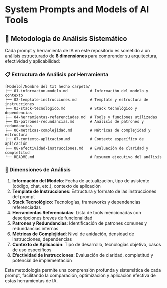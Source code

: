 # **System Prompts and Models of AI Tools**  

## 🔬 Metodología de Análisis Sistemático

Cada prompt y herramienta de IA en este repositorio es sometido a un análisis estructurado de **8 dimensiones** para comprender su arquitectura, efectividad y aplicabilidad:

### 📋 Estructura de Análisis por Herramienta

```
[Modelo]/Nombre del txt hecho carpeta/
├── 01-informacion-modelo.md          # Información del modelo y contexto
├── 02-template-instrucciones.md      # Template y estructura de instrucciones
├── 03-stack-tecnologico.md           # Stack tecnológico y dependencias
├── 04-herramientas-referenciadas.md  # Tools y funciones utilizadas
├── 05-patrones-redundancias.md       # Análisis de patrones y redundancias
├── 06-metricas-complejidad.md        # Métricas de complejidad y estructura
├── 07-contexto-aplicacion.md         # Contexto específico de aplicación
├── 08-efectividad-instrucciones.md   # Evaluación de claridad y completitud
└── README.md                         # Resumen ejecutivo del análisis
```

### 🎯 Dimensiones de Análisis

1. **Información del Modelo**: Fecha de actualización, tipo de asistente (código, chat, etc.), contexto de aplicación
2. **Template de Instrucciones**: Estructura y formato de las instrucciones del prompt
3. **Stack Tecnológico**: Tecnologías, frameworks y dependencias referenciadas
4. **Herramientas Referenciadas**: Lista de tools mencionadas con descripciones breves de funcionalidad
5. **Patrones y Redundancias**: Identificación de patrones comunes y redundancias internas
6. **Métricas de Complejidad**: Nivel de anidación, densidad de instrucciones, dependencias
7. **Contexto de Aplicación**: Tipo de desarrollo, tecnologías objetivo, casos de uso específicos
8. **Efectividad de Instrucciones**: Evaluación de claridad, completitud y potencial de implementación

Esta metodología permite una comprensión profunda y sistemática de cada prompt, facilitando la comparación, optimización y aplicación efectiva de estas herramientas de IA.
